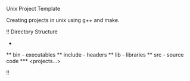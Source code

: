 Unix Project Template

Creating projects in unix using g++ and make.

!! Directory Structure

* <ROOT>
** bin - executables
** include - headers
** lib - libraries
** src - source code
*** <projects...>

!!
